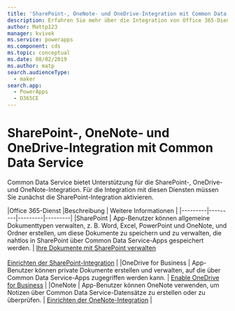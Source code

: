 ```yaml
---
title: 'SharePoint-, OneNote- und OneDrive-Integration mit Common Data Service | Microsoft Docs'
description: Erfahren Sie mehr über die Integration von Office 365-Diensten mit Common Data Service.
author: Mattp123
manager: kvivek
ms.service: powerapps
ms.component: cds
ms.topic: conceptual
ms.date: 08/02/2019
ms.author: matp
search.audienceType:
  - maker
search.app:
  - PowerApps
  - D365CE
---
```


# <a name="sharepoint-onenote-and-onedrive-integration-with-common-data-service"></a>SharePoint-, OneNote- und OneDrive-Integration mit Common Data Service

Common Data Service bietet Unterstützung für die SharePoint-, OneDrive- und OneNote-Integration. Für die Integration mit diesen Diensten müssen Sie zunächst die SharePoint-Integration aktivieren.   


|Office 365-Dienst  |Beschreibung  | Weitere Informationen  |
|---------|---------|---------|---------|
|SharePoint     |  App-Benutzer können allgemeine Dokumenttypen verwalten, z. B. Word, Excel, PowerPoint und OneNote, und Ordner erstellen, um diese Dokumente zu speichern und zu verwalten, die nahtlos in SharePoint über Common Data Service-Apps gespeichert werden.     |  [Ihre Dokumente mit SharePoint verwalten](/dynamics365/customer-engagement/admin/manage-documents-using-sharepoint) <br /> <br /> [Einrichten der SharePoint-Integration](/dynamics365/customer-engagement/admin/set-up-sharepoint-integration)     |
|OneDrive for Business     |  App-Benutzer können private Dokumente erstellen und verwalten, auf die über Common Data Service-Apps zugegriffen werden kann.      |  [Enable OneDrive for Business](/dynamics365/customer-engagement/admin/enable-onedrive-for-business)     |
|OneNote     | App-Benutzer können OneNote verwenden, um Notizen über Common Data Service-Datensätze zu erstellen oder zu überprüfen.      |   [Einrichten der OneNote-Integration](/dynamics365/customer-engagement/admin/set-up-onenote-integration-in-dynamics-365)   | 
